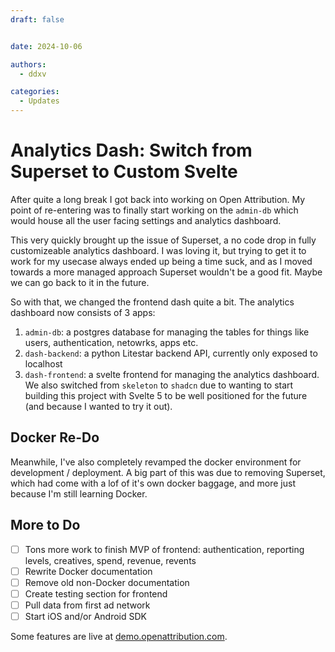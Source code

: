 ```yaml
---
draft: false


date: 2024-10-06

authors: 
  - ddxv

categories:
  - Updates
---
```


# Analytics Dash: Switch from Superset to Custom Svelte

After quite a long break I got back into working on Open Attribution. My point of re-entering was to finally start working on the `admin-db` which would house all the user facing settings and analytics dashboard. 

This very quickly brought up the issue of Superset, a no code drop in fully customizeable analytics dashboard. I was loving it, but trying to get it to work for my usecase always ended up being a time suck, and as I moved towards a more managed approach Superset wouldn't be a good fit. Maybe we can go back to it in the future.

So with that, we changed the frontend dash quite a bit. The analytics dashboard now consists of 3 apps:

  1. `admin-db`: a postgres database for managing the tables for things like users, authentication, netowrks, apps etc. 
  2. `dash-backend`: a python Litestar backend API, currently only exposed to localhost
  3. `dash-frontend`: a svelte frontend for managing the analytics dashboard. We also switched from `skeleton` to `shadcn` due to wanting to start building this project with Svelte 5 to be well positioned for the future (and because I wanted to try it out).

## Docker Re-Do

Meanwhile, I've also completely revamped the docker environment for development / deployment. A big part of this was due to removing Superset, which had come with a lof of it's own docker baggage, and more just because I'm still learning Docker.

## More to Do

- [ ] Tons more work to finish MVP of frontend: authentication, reporting levels, creatives, spend, revenue, revents
- [ ] Rewrite Docker documentation
- [ ] Remove old non-Docker documentation
- [ ] Create testing section for frontend
- [ ] Pull data from first ad network
- [ ] Start iOS and/or Android SDK

Some features are live at [demo.openattribution.com](http://demo.openattribution.com).
